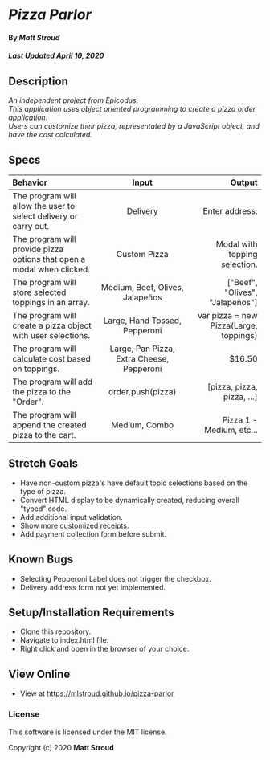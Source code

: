 # _Pizza Parlor_

#### By _**Matt Stroud**_
##### _Last Updated April 10, 2020_

## Description

_An independent project from Epicodus._  
_This application uses object oriented programming to create a pizza order application._  
_Users can customize their pizza, representated by a JavaScript object, and have the cost calculated._  

## Specs

| Behavior                                                                    |                   Input                   |                                                                       Output |
|:----------------------------------------------------------------------------|:-----------------------------------------:|-----------------------------------------------------------------------------:|
| The program will allow the user to select delivery or carry out.            | Delivery                                  | Enter address.                                                               |
| The program will provide pizza options that open a modal when clicked.      | Custom Pizza                              | Modal with topping selection.                                                |
| The program will store selected toppings in an array.                       | Medium, Beef, Olives, Jalapeños           | ["Beef", "Olives", "Jalapeños"]                                              |
| The program will create a pizza object with user selections.                | Large, Hand Tossed, Pepperoni             | var pizza = new Pizza(Large, toppings)                                       |
| The program will calculate cost based on toppings.                          | Large, Pan Pizza, Extra Cheese, Pepperoni | $16.50 | ($12 + $2 + $1) * 1.1                                               |
| The program will add the pizza to the "Order".                              | order.push(pizza)                         | [pizza, pizza, pizza, ...] |
| The program will append the created pizza to the cart.                      | Medium, Combo                             | Pizza 1 - Medium, etc...  |

## Stretch Goals
* Have non-custom pizza's have default topic selections based on the type of pizza.
* Convert HTML display to be dynamically created, reducing overall "typed" code.
* Add additional input validation.
* Show more customized receipts.
* Add payment collection form before submit.

## Known Bugs
* Selecting Pepperoni Label does not trigger the checkbox.
* Delivery address form not yet implemented.


## Setup/Installation Requirements

* Clone this repository.
* Navigate to index.html file.
* Right click and open in the browser of your choice.

## View Online

* View at https://mlstroud.github.io/pizza-parlor

### License

This software is licensed under the MIT license.

Copyright (c) 2020 **Matt Stroud**
